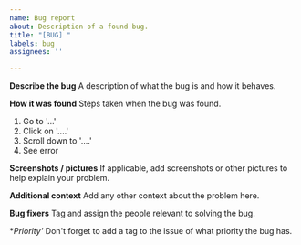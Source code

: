 ```yaml
---
name: Bug report
about: Description of a found bug.
title: "[BUG] "
labels: bug
assignees: ''

---
```


**Describe the bug**
A description of what the bug is and how it behaves.

**How it was found**
Steps taken when the bug was found.
1. Go to '...'
2. Click on '....'
3. Scroll down to '....'
4. See error

**Screenshots / pictures**
If applicable, add screenshots or other pictures to help explain your problem.

**Additional context**
Add any other context about the problem here.

**Bug fixers**
Tag and assign the people relevant to solving the bug.

**Priority'*
Don't forget to add a tag to the issue of what priority the bug has.
